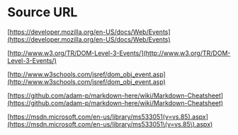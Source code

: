 # Source URL

[https://developer.mozilla.org/en-US/docs/Web/Events](https://developer.mozilla.org/en-US/docs/Web/Events)


[http://www.w3.org/TR/DOM-Level-3-Events/](http://www.w3.org/TR/DOM-Level-3-Events/)


[http://www.w3schools.com/jsref/dom_obj_event.asp](http://www.w3schools.com/jsref/dom_obj_event.asp)


[https://github.com/adam-p/markdown-here/wiki/Markdown-Cheatsheet](https://github.com/adam-p/markdown-here/wiki/Markdown-Cheatsheet)


[https://msdn.microsoft.com/en-us/library/ms533051(v=vs.85).aspx](https://msdn.microsoft.com/en-us/library/ms533051\(v=vs.85\).aspx)


